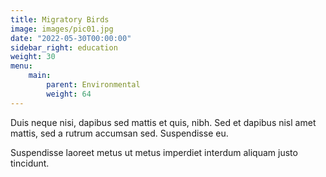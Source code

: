 ```yaml
---
title: Migratory Birds
image: images/pic01.jpg
date: "2022-05-30T00:00:00"
sidebar_right: education
weight: 30
menu:
    main:
        parent: Environmental
        weight: 64
---
```

Duis neque nisi, dapibus sed mattis et quis, nibh. Sed et dapibus nisl amet
mattis, sed a rutrum accumsan sed. Suspendisse eu.
<!-- more -->
Suspendisse laoreet metus ut metus imperdiet interdum aliquam justo tincidunt.
